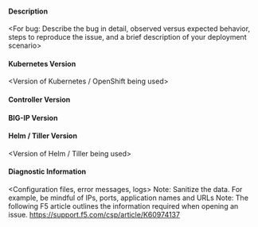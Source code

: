#### Description
<For bug: Describe the bug in detail, observed versus expected behavior, steps to reproduce the issue, and a brief description of your deployment scenario>
<For enhancement: Describe the enhancement request in detail>

#### Kubernetes Version
<Version of Kubernetes / OpenShift being used>

#### Controller Version
<Version of k8s-bigip-ctlr being used>

#### BIG-IP Version
<Version of BIG-IP being used>

#### Helm / Tiller Version
<Version of Helm / Tiller being used>

#### Diagnostic Information
<Configuration files, error messages, logs>
Note: Sanitize the data. For example, be mindful of IPs, ports, application names and URLs
Note: The following F5 article outlines the information required when opening an issue.
https://support.f5.com/csp/article/K60974137